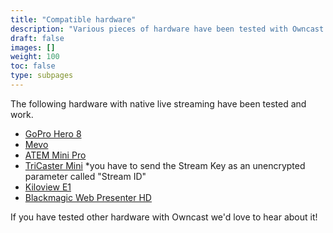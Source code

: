 ```yaml
---
title: "Compatible hardware"
description: "Various pieces of hardware have been tested with Owncast."
draft: false
images: []
weight: 100
toc: false
type: subpages
---
```


The following hardware with native live streaming have been tested and work.

- [GoPro Hero 8](https://gopro.com/)
- [Mevo](https://mevo.com/)
- [ATEM Mini Pro](https://www.blackmagicdesign.com/products/atemmini)
- [TriCaster Mini](https://www.vizrt.com/tricaster/mini/) \*you have to send the Stream Key as an unencrypted parameter called "Stream ID"
- [Kiloview E1](https://www.kiloview.com/en/encoder/h264-wired/)
- [Blackmagic Web Presenter HD](https://www.blackmagicdesign.com/products/blackmagicwebpresenter)

If you have tested other hardware with Owncast we'd love to hear about it!
